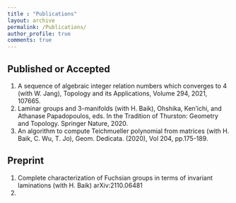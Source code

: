 ```yaml
---
title : "Publications"
layout: archive
permalink: /Publications/
author_profile: true
comments: true
---
```


## Published or Accepted

1. A sequence of algebraic integer relation numbers which converges to 4 (with W. Jang), Topology and its Applications, Volume 294, 2021, 107665.
1. Laminar groups and 3-manifolds (with H. Baik), Ohshika, Ken’ichi, and Athanase Papadopoulos, eds. In the Tradition of Thurston: Geometry and Topology. Springer Nature, 2020.
1. An algorithm to compute Teichmueller polynomial from matrices (with H. Baik, C. Wu, T. Jo), Geom. Dedicata. (2020), Vol 204, pp.175-189.

## Preprint

1. Complete characterization of Fuchsian groups in terms of invariant laminations (with H. Baik) arXiv:2110.06481
1. 
